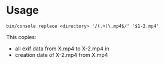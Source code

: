 # Usage

```
bin/console replace <directory> '/(.+)\.mp4$/' '$1-2.mp4'
```

This copies:

- all exif data from X.mp4 to X-2.mp4 in <directory>
- creation date of X-2.mp4 from X.mp4
